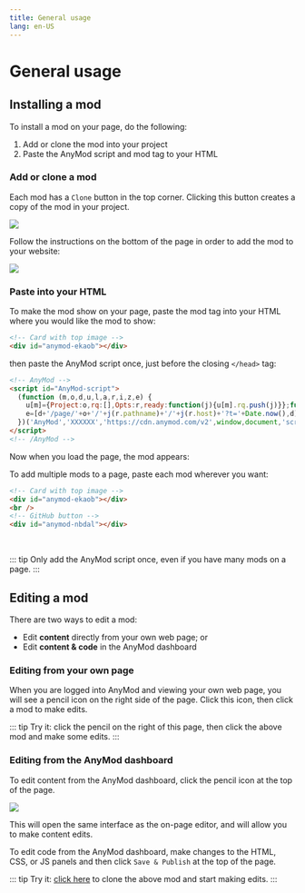 ```yaml
---
title: General usage
lang: en-US
---
```


# General usage

<sandbox/>

## Installing a mod

To install a mod on your page, do the following:

1. Add or clone the mod into your project
2. Paste the AnyMod script and mod tag to your HTML

### Add or clone a mod

Each mod has a `Clone` button in the top corner. Clicking this button creates a copy of the mod in your project.

<img src="https://res.cloudinary.com/component/image/upload/v1562704535/guide/usage-clone.png">

Follow the instructions on the bottom of the page in order to add the mod to your website:

<img src="https://res.cloudinary.com/component/image/upload/v1562704535/guide/usage-add.png">

### Paste into your HTML

To make the mod show on your page, paste the mod tag into your HTML where you would like the mod to show:

```html
<!-- Card with top image -->
<div id="anymod-ekaob"></div>
```

then paste the AnyMod script once, just before the closing `</head>` tag:

```html
<!-- AnyMod -->
<script id="AnyMod-script">
  (function (m,o,d,u,l,a,r,i,z,e) {
    u[m]={Project:o,rq:[],Opts:r,ready:function(j){u[m].rq.push(j)}};function j(s){return encodeURIComponent(btoa(s))};z=l.getElementById(m+'-'+a);r=u.location;
    e=[d+'/page/'+o+'/'+j(r.pathname)+'/'+j(r.host)+'?t='+Date.now(),d];e.map(function(w){i=l.createElement(a);i.defer=1;i.src=w;z.parentNode.insertBefore(i,z);});
  })('AnyMod','XXXXXX','https://cdn.anymod.com/v2',window,document,'script',{});
</script>
<!-- /AnyMod -->
```

Now when you load the page, the mod appears:

<div class="mod-container" style="text-align:center;">
  <!-- Card with top image Usage-01 -->
  <mod mod-key="mklmd"/>
</div>

To add multiple mods to a page, paste each mod wherever you want:

```html
<!-- Card with top image -->
<div id="anymod-ekaob"></div>
<br />
<!-- GitHub button -->
<div id="anymod-nbdal"></div>
```

<div class="mod-container" style="text-align:center;">
  <!-- Card with top image Usage-01 -->
  <mod mod-key="mklmd"/>
  <br>
  <!-- [Sandbox] GitHub button Social-03 -->
  <div id="anymod-oorka"></div>
</div>

::: tip
Only add the AnyMod script once, even if you have many mods on a page.
:::

## Editing a mod

There are two ways to edit a mod:

- Edit **content** directly from your own web page; or
- Edit **content & code** in the AnyMod dashboard

### Editing from your own page

When you are logged into AnyMod and viewing your own web page, you will see a pencil icon on the right side of the page. Click this icon, then click a mod to make edits.

::: tip
Try it: click the pencil <sandbox-inline/> on the right of this page, then click the above mod and make some edits.
:::

### Editing from the AnyMod dashboard

To edit content from the AnyMod dashboard, click the pencil icon at the top of the page.

<img src="https://res.cloudinary.com/component/image/upload/v1562704535/guide/usage-edit.png">

This will open the same interface as the on-page editor, and will allow you to make content edits.

To edit code from the AnyMod dashboard, make changes to the HTML, CSS, or JS panels and then click `Save & Publish` at the top of the page.

::: tip
Try it: [click here](https://anymod.com/mod/ekaob) to clone the above mod and start making edits.
:::
